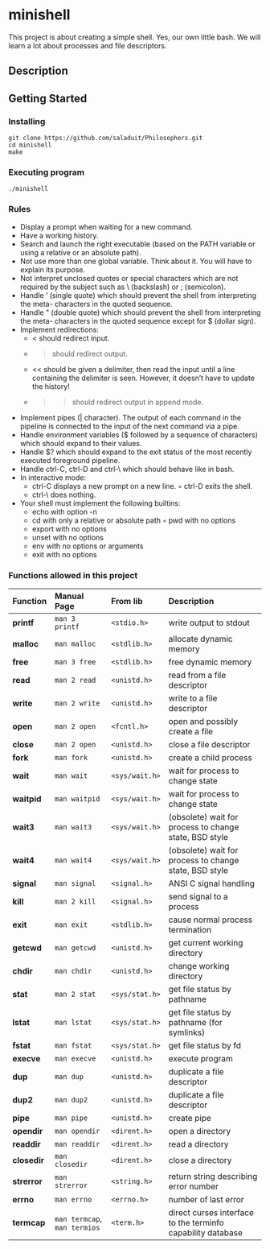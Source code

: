 # minishell
This project is about creating a simple shell. Yes, our own little bash. We will learn a lot about processes and file descriptors.

## Description

## Getting Started

### Installing
```
git clone https://github.com/saladuit/Philosophers.git
cd minishell
make
```

### Executing program

```
./minishell
```
### Rules
- Display a prompt when waiting for a new command.
- Have a working history.
- Search and launch the right executable (based on the PATH variable or using a relative or an absolute path).
- Not use more than one global variable. Think about it. You will have to explain its purpose.
- Not interpret unclosed quotes or special characters which are not required by the subject such as \ (backslash) or ; (semicolon).
- Handle ’ (single quote) which should prevent the shell from interpreting the meta- characters in the quoted sequence.
- Handle " (double quote) which should prevent the shell from interpreting the meta- characters in the quoted sequence except for $ (dollar sign).
- Implement redirections:
  - < should redirect input.
  - > should redirect output.
  - << should be given a delimiter, then read the input until a line containing the delimiter is seen. However, it doesn’t have to update the history!
  - >> should redirect output in append mode.
- Implement pipes (| character). The output of each command in the pipeline is
connected to the input of the next command via a pipe.
- Handle environment variables ($ followed by a sequence of characters) which should expand to their values.
- Handle $? which should expand to the exit status of the most recently executed foreground pipeline.
- Handle ctrl-C, ctrl-D and ctrl-\ which should behave like in bash.
- In interactive mode:
  - ctrl-C displays a new prompt on a new line. ◦ ctrl-D exits the shell.
  - ctrl-\ does nothing.
- Your shell must implement the following builtins:
  - echo with option -n
  - cd with only a relative or absolute path ◦ pwd with no options
  - export with no options
  - unset with no options
  - env with no options or arguments
  - exit with no options
 
### Functions allowed in this project

| Function		| Manual Page		| From lib			| Description
| :--			| :--				| :--				| :--
| **printf**	| `man 3 printf`	| `<stdio.h>`		| write output to stdout
| **malloc**	| `man malloc`		| `<stdlib.h>`		| allocate dynamic memory
| **free**		| `man 3 free`		| `<stdlib.h>`		| free dynamic memory
| **read**		| `man 2 read`		| `<unistd.h>`		| read from a file descriptor
| **write**		| `man 2 write`		| `<unistd.h>`		| write to a file descriptor
| **open**		| `man 2 open`		| `<fcntl.h>`		| open and possibly create a file
| **close**		| `man 2 open`		| `<unistd.h>`		| close a file descriptor
| **fork**		| `man fork`		| `<unistd.h>`		| create a child process
| **wait**		| `man wait`		| `<sys/wait.h>`	| wait for process to change state
| **waitpid**	| `man waitpid`		| `<sys/wait.h>`	| wait for process to change state
| **wait3**		| `man wait3`		| `<sys/wait.h>`	| (obsolete) wait for process to change state, BSD style
| **wait4**		| `man wait4`		| `<sys/wait.h>`	| (obsolete) wait for process to change state, BSD style
| **signal**	| `man signal`		| `<signal.h>`		| ANSI C signal handling
| **kill**		| `man 2 kill`		| `<signal.h>`		| send signal to a process
| **exit**		| `man exit`		| `<stdlib.h>`		| cause normal process termination
| **getcwd**	| `man getcwd`		| `<unistd.h>`		| get current working directory
| **chdir**		| `man chdir`		| `<unistd.h>`		| change working directory
| **stat**		| `man 2 stat`		| `<sys/stat.h>`	| get file status by pathname
| **lstat**		| `man lstat`		| `<sys/stat.h>`	| get file status by pathname (for symlinks)
| **fstat**		| `man fstat`		| `<sys/stat.h>`	| get file status by fd
| **execve**	| `man execve`		| `<unistd.h>`		| execute program
| **dup**		| `man dup`			| `<unistd.h>`		| duplicate a file descriptor
| **dup2**		| `man dup2`		| `<unistd.h>`		| duplicate a file descriptor
| **pipe**		| `man pipe`		| `<unistd.h>`		| create pipe
| **opendir**	| `man opendir`		| `<dirent.h>`		| open a directory
| **readdir**	| `man readdir`		| `<dirent.h>`		| read a directory
| **closedir**	| `man closedir`	| `<dirent.h>`		| close a directory
| **strerror**	| `man strerror`	| `<string.h>`		| return string describing error number
| **errno**		| `man errno`		| `<errno.h>`		| number of last error
| **termcap**	| `man termcap`, `man termios`		| `<term.h>`		| direct curses interface to the terminfo capability database
